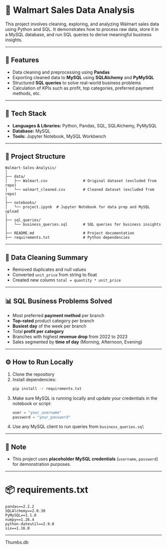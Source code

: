 # 🛒 Walmart Sales Data Analysis

This project involves cleaning, exploring, and analyzing Walmart sales data using Python and SQL. It demonstrates how to process raw data, store it in a MySQL database, and run SQL queries to derive meaningful business insights.

---

## 📌 Features

- Data cleaning and preprocessing using **Pandas**
- Exporting cleaned data to **MySQL** using **SQLAlchemy** and **PyMySQL**
- Structured **SQL queries** to solve real-world business problems
- Calculation of KPIs such as profit, top categories, preferred payment methods, etc.

---

## 🧰 Tech Stack

- **Languages & Libraries:** Python, Pandas, SQL, SQLAlchemy, PyMySQL
- **Database:** MySQL
- **Tools:** Jupyter Notebook, MySQL Workbench

---

## 📂 Project Structure

```
Walmart-Sales-Analysis/
│
├── data/
│   ├── Walmart.csv                # Original dataset (excluded from repo)
│   └── walmart_cleaned.csv        # Cleaned dataset (excluded from repo)
│
├── notebooks/
│   └── project.ipynb  # Jupyter Notebook for data prep and MySQL upload
│
├── sql_queries/
│   └── business_queries.sql       # SQL queries for business insights          
│
├── README.md                      # Project documentation
├── requirements.txt               # Python dependencies
```

---

## 🧼 Data Cleaning Summary

- Removed duplicates and null values
- Converted `unit_price` from string to float
- Created new column `total = quantity * unit_price`

---

## 📊 SQL Business Problems Solved

- Most preferred **payment method** per branch  
- **Top-rated** product category per branch  
- **Busiest day** of the week per branch  
- Total **profit per category**  
- Branches with highest **revenue drop** from 2022 to 2023  
- Sales segmented by **time of day** (Morning, Afternoon, Evening)  

---

## ⚙️ How to Run Locally

1. Clone the repository
2. Install dependencies:
   ```bash
   pip install -r requirements.txt
   ```
3. Make sure MySQL is running locally and update your credentials in the notebook or script:
   ```python
   user = "your_username"
   password = "your_password"
   ```
4. Use any MySQL client to run queries from `business_queries.sql`

---

## 🚫 Note

- This project uses **placeholder MySQL credentials** (`username`, `password`) for demonstration purposes.

---


# 📦 requirements.txt

```
pandas==2.2.2
SQLAlchemy==2.0.30
PyMySQL==1.1.0
numpy==1.26.4
python-dateutil==2.9.0
six==1.16.0
```

---

Thumbs.db
```

